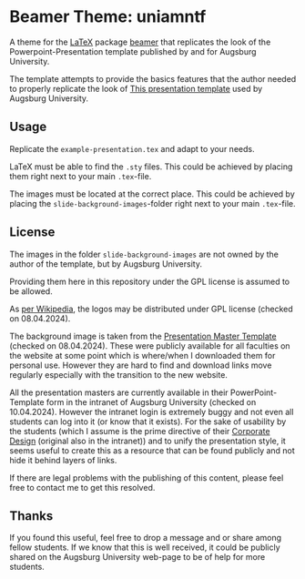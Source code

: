 # Beamer Theme: uniamntf

A theme for the [LaTeX](https://www.latex-project.org/) package [beamer](https://github.com/josephwright/beamer) that replicates the look of the Powerpoint-Presentation template published by and for Augsburg University.

The template attempts to provide the basics features that the author needed to properly replicate the look of [This presentation template](https://v2-powerpoint.de/portfolio-item/universitaet-augsburg/) used by Augsburg University.

## Usage

Replicate the `example-presentation.tex` and adapt to your needs.

LaTeX must be able to find the `.sty` files. This could be achieved by placing them right next to your main `.tex`-file.

The images must be located at the correct place. This could be achieved by placing the `slide-background-images`-folder right next to your main `.tex`-file.

## License

The images in the folder `slide-background-images` are not owned by the author of the template, but by Augsburg University.

Providing them here in this repository under the GPL license is assumed to be allowed.

As [per Wikipedia](https://de.wikipedia.org/wiki/Datei:Logo_uni_augsburg.jpg), the logos may be distributed under GPL license (checked on 08.04.2024).

The background image is taken from the [Presentation Master Template](https://v2-powerpoint.de/portfolio-item/universitaet-augsburg/) (checked on 08.04.2024).
These were publicly available for all faculties on the website at some point which is where/when I downloaded them for personal use. However they are hard to find and download links move regularly especially with the transition to the new website.

All the presentation masters are currently available in their PowerPoint-Template form in the intranet of Augsburg University (checked on 10.04.2024). However the intranet login is extremely buggy and not even all students can log into it (or know that it exists). For the sake of usability by the students (which I assume is the prime directive of their [Corporate Design](https://www.designtagebuch.de/cd-manuals/uni-augsburg-richtlinien.pdf) (original also in the intranet)) and to unify the presentation style, it seems useful to create this as a resource that can be found publicly and not hide it behind layers of links.

If there are legal problems with the publishing of this content, please feel free to contact me to get this resolved.

## Thanks

If you found this useful, feel free to drop a message and or share among fellow students. If we know that this is well received, it could be publicly shared on the Augsburg University web-page to be of help for more students.
